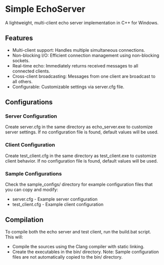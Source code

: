 # Simple EchoServer
A lightweight, multi-client echo server implementation in C++ for Windows.

## Features
 - Multi-client support: Handles multiple simultaneous connections.
 - Non-blocking I/O: Efficient connection management using non-blocking sockets.
 - Real-time echo: Immediately returns received messages to all connected clients.
 - Cross-client broadcasting: Messages from one client are broadcast to all others.
 - Configurable: Customizable settings via server.cfg file.

## Configurations
### Server Configuration
Create server.cfg in the same directory as echo_server.exe to customize server settings. If no configuration file is found, default values will be used.

### Client Configuration
Create test_client.cfg in the same directory as test_client.exe to customize client behavior. If no configuration file is found, default values will be used.

### Sample Configurations
Check the sample_configs/ directory for example configuration files that you can copy and modify:
- server.cfg - Example server configuration
- test_client.cfg - Example client configuration

## Compilation
To compile both the echo server and test client, run the build.bat script.
This will: 
 - Compile the sources using the Clang compiler with static linking.
 - Create the executables in the bin/ directory.
Note: Sample configuration files are not automatically copied to the bin/ directory.
